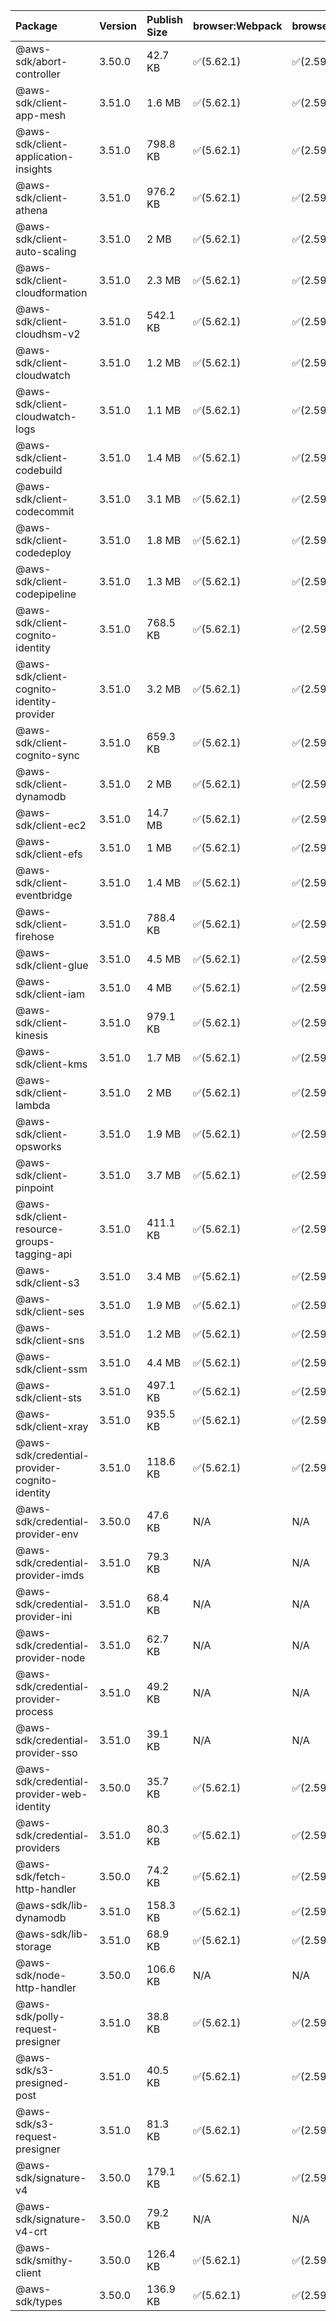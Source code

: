 | Package | Version | Publish Size | browser:Webpack | browser:Rollup | browser:EsBuild |
| :------ | :------ | :----------- | :------ | :----- | :------- |
|@aws-sdk/abort-controller|3.50.0|42.7 KB|✅(5.62.1)|✅(2.59.0)|✅(0.13.12)|
|@aws-sdk/client-app-mesh|3.51.0|1.6 MB|✅(5.62.1)|✅(2.59.0)|✅(0.13.12)|
|@aws-sdk/client-application-insights|3.51.0|798.8 KB|✅(5.62.1)|✅(2.59.0)|✅(0.13.12)|
|@aws-sdk/client-athena|3.51.0|976.2 KB|✅(5.62.1)|✅(2.59.0)|✅(0.13.12)|
|@aws-sdk/client-auto-scaling|3.51.0|2 MB|✅(5.62.1)|✅(2.59.0)|✅(0.13.12)|
|@aws-sdk/client-cloudformation|3.51.0|2.3 MB|✅(5.62.1)|✅(2.59.0)|✅(0.13.12)|
|@aws-sdk/client-cloudhsm-v2|3.51.0|542.1 KB|✅(5.62.1)|✅(2.59.0)|✅(0.13.12)|
|@aws-sdk/client-cloudwatch|3.51.0|1.2 MB|✅(5.62.1)|✅(2.59.0)|✅(0.13.12)|
|@aws-sdk/client-cloudwatch-logs|3.51.0|1.1 MB|✅(5.62.1)|✅(2.59.0)|✅(0.13.12)|
|@aws-sdk/client-codebuild|3.51.0|1.4 MB|✅(5.62.1)|✅(2.59.0)|✅(0.13.12)|
|@aws-sdk/client-codecommit|3.51.0|3.1 MB|✅(5.62.1)|✅(2.59.0)|✅(0.13.12)|
|@aws-sdk/client-codedeploy|3.51.0|1.8 MB|✅(5.62.1)|✅(2.59.0)|✅(0.13.12)|
|@aws-sdk/client-codepipeline|3.51.0|1.3 MB|✅(5.62.1)|✅(2.59.0)|✅(0.13.12)|
|@aws-sdk/client-cognito-identity|3.51.0|768.5 KB|✅(5.62.1)|✅(2.59.0)|✅(0.13.12)|
|@aws-sdk/client-cognito-identity-provider|3.51.0|3.2 MB|✅(5.62.1)|✅(2.59.0)|✅(0.13.12)|
|@aws-sdk/client-cognito-sync|3.51.0|659.3 KB|✅(5.62.1)|✅(2.59.0)|✅(0.13.12)|
|@aws-sdk/client-dynamodb|3.51.0|2 MB|✅(5.62.1)|✅(2.59.0)|✅(0.13.12)|
|@aws-sdk/client-ec2|3.51.0|14.7 MB|✅(5.62.1)|✅(2.59.0)|✅(0.13.12)|
|@aws-sdk/client-efs|3.51.0|1 MB|✅(5.62.1)|✅(2.59.0)|✅(0.13.12)|
|@aws-sdk/client-eventbridge|3.51.0|1.4 MB|✅(5.62.1)|✅(2.59.0)|✅(0.13.12)|
|@aws-sdk/client-firehose|3.51.0|788.4 KB|✅(5.62.1)|✅(2.59.0)|✅(0.13.12)|
|@aws-sdk/client-glue|3.51.0|4.5 MB|✅(5.62.1)|✅(2.59.0)|✅(0.13.12)|
|@aws-sdk/client-iam|3.51.0|4 MB|✅(5.62.1)|✅(2.59.0)|✅(0.13.12)|
|@aws-sdk/client-kinesis|3.51.0|979.1 KB|✅(5.62.1)|✅(2.59.0)|✅(0.13.12)|
|@aws-sdk/client-kms|3.51.0|1.7 MB|✅(5.62.1)|✅(2.59.0)|✅(0.13.12)|
|@aws-sdk/client-lambda|3.51.0|2 MB|✅(5.62.1)|✅(2.59.0)|✅(0.13.12)|
|@aws-sdk/client-opsworks|3.51.0|1.9 MB|✅(5.62.1)|✅(2.59.0)|✅(0.13.12)|
|@aws-sdk/client-pinpoint|3.51.0|3.7 MB|✅(5.62.1)|✅(2.59.0)|✅(0.13.12)|
|@aws-sdk/client-resource-groups-tagging-api|3.51.0|411.1 KB|✅(5.62.1)|✅(2.59.0)|✅(0.13.12)|
|@aws-sdk/client-s3|3.51.0|3.4 MB|✅(5.62.1)|✅(2.59.0)|✅(0.13.12)|
|@aws-sdk/client-ses|3.51.0|1.9 MB|✅(5.62.1)|✅(2.59.0)|✅(0.13.12)|
|@aws-sdk/client-sns|3.51.0|1.2 MB|✅(5.62.1)|✅(2.59.0)|✅(0.13.12)|
|@aws-sdk/client-ssm|3.51.0|4.4 MB|✅(5.62.1)|✅(2.59.0)|✅(0.13.12)|
|@aws-sdk/client-sts|3.51.0|497.1 KB|✅(5.62.1)|✅(2.59.0)|✅(0.13.12)|
|@aws-sdk/client-xray|3.51.0|935.5 KB|✅(5.62.1)|✅(2.59.0)|✅(0.13.12)|
|@aws-sdk/credential-provider-cognito-identity|3.51.0|118.6 KB|✅(5.62.1)|✅(2.59.0)|✅(0.13.12)|
|@aws-sdk/credential-provider-env|3.50.0|47.6 KB|N/A|N/A|N/A|
|@aws-sdk/credential-provider-imds|3.51.0|79.3 KB|N/A|N/A|N/A|
|@aws-sdk/credential-provider-ini|3.51.0|68.4 KB|N/A|N/A|N/A|
|@aws-sdk/credential-provider-node|3.51.0|62.7 KB|N/A|N/A|N/A|
|@aws-sdk/credential-provider-process|3.51.0|49.2 KB|N/A|N/A|N/A|
|@aws-sdk/credential-provider-sso|3.51.0|39.1 KB|N/A|N/A|N/A|
|@aws-sdk/credential-provider-web-identity|3.50.0|35.7 KB|✅(5.62.1)|✅(2.59.0)|✅(0.13.12)|
|@aws-sdk/credential-providers|3.51.0|80.3 KB|✅(5.62.1)|✅(2.59.0)|✅(0.13.12)|
|@aws-sdk/fetch-http-handler|3.50.0|74.2 KB|✅(5.62.1)|✅(2.59.0)|✅(0.13.12)|
|@aws-sdk/lib-dynamodb|3.51.0|158.3 KB|✅(5.62.1)|✅(2.59.0)|✅(0.13.12)|
|@aws-sdk/lib-storage|3.51.0|68.9 KB|✅(5.62.1)|✅(2.59.0)|✅(0.13.12)|
|@aws-sdk/node-http-handler|3.50.0|106.6 KB|N/A|N/A|N/A|
|@aws-sdk/polly-request-presigner|3.51.0|38.8 KB|✅(5.62.1)|✅(2.59.0)|✅(0.13.12)|
|@aws-sdk/s3-presigned-post|3.51.0|40.5 KB|✅(5.62.1)|✅(2.59.0)|✅(0.13.12)|
|@aws-sdk/s3-request-presigner|3.51.0|81.3 KB|✅(5.62.1)|✅(2.59.0)|✅(0.13.12)|
|@aws-sdk/signature-v4|3.50.0|179.1 KB|✅(5.62.1)|✅(2.59.0)|✅(0.13.12)|
|@aws-sdk/signature-v4-crt|3.50.0|79.2 KB|N/A|N/A|N/A|
|@aws-sdk/smithy-client|3.50.0|126.4 KB|✅(5.62.1)|✅(2.59.0)|✅(0.13.12)|
|@aws-sdk/types|3.50.0|136.9 KB|✅(5.62.1)|✅(2.59.0)|✅(0.13.12)|
